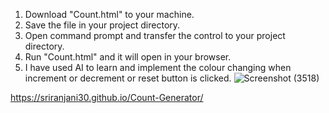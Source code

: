 1. Download "Count.html" to your machine.
2. Save the file in your project directory.
3. Open command prompt and transfer the control to your project directory.
4. Run "Count.html" and it will open in your browser.
5. I have used AI to learn and implement the colour changing when increment or decrement or reset button is clicked.
![Screenshot (3518)](https://github.com/user-attachments/assets/5b55aa75-32de-464d-9f66-aedf81758d0c)

https://sriranjani30.github.io/Count-Generator/
